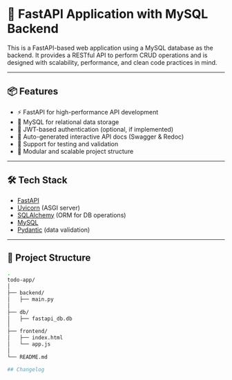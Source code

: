 # 🚀 FastAPI Application with MySQL Backend

This is a FastAPI-based web application using a MySQL database as the backend. It provides a RESTful API to perform CRUD operations and is designed with scalability, performance, and clean code practices in mind.

---

## 📦 Features

- ⚡ FastAPI for high-performance API development
- 🐬 MySQL for relational data storage
- 🔐 JWT-based authentication (optional, if implemented)
- 📄 Auto-generated interactive API docs (Swagger & Redoc)
- 🧪 Support for testing and validation
- 📁 Modular and scalable project structure

---

## 🛠️ Tech Stack

- [FastAPI](https://fastapi.tiangolo.com/)
- [Uvicorn](https://www.uvicorn.org/) (ASGI server)
- [SQLAlchemy](https://www.sqlalchemy.org/) (ORM for DB operations)
- [MySQL](https://www.mysql.com/)
- [Pydantic](https://docs.pydantic.dev/) (data validation)

---

## 📂 Project Structure

```bash
.
todo-app/
│
├── backend/
│   ├── main.py
│
├── db/
│   ├── fastapi_db.db
│
├── frontend/
│   ├── index.html
│   └── app.js
│
└── README.md

## Changelog

